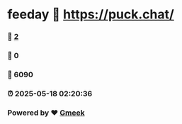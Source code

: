 # feeday :link: https://puck.chat/ 
### :page_facing_up: [2](https://puck.chat//tag.html) 
### :speech_balloon: 0 
### :hibiscus: 6090 
### :alarm_clock: 2025-05-18 02:20:36 
### Powered by :heart: [Gmeek](https://github.com/Meekdai/Gmeek)
